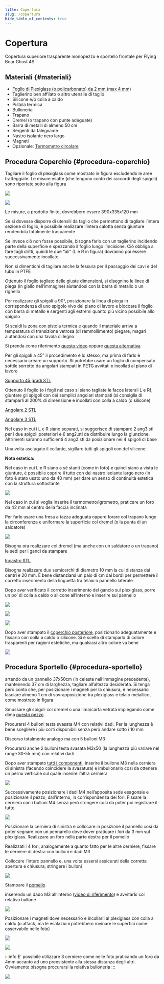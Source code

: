 ```yaml
---
title: Copertura
slug: /copertura
hide_table_of_contents: true
---
```

# Copertura
Copertura superiore trasparente monopezzo e sportello frontale per Flying Bear Ghost 4S

## Materiali {#materiali}

* [Foglio di Plexiglass (o policarbonato) da 2 mm (max 4 mm)](https://www.amazon.it/gp/product/B00HWRE5O6/ref=ppx_yo_dt_b_asin_title_o08_s00?ie=UTF8&psc=1)
* Taglierino ben affilato o altro utensile di taglio
* Silicone e/o colla a caldo
* Pistola termica
* Bulloneria
* Trapano
* Dremel (o trapano con punte adeguate)
* Barra di metalli di almeno 50 cm
* Sergenti da falegname
* Nastro isolante nero largo
* Magneti
* Opzionale: [Termometro circolare](https://www.amazon.it/Termometro-igrometro-misuratore-temperatura-incorporato/dp/B083BW81SZ/ref=sr_1_11?__mk_it_IT=%C3%85M%C3%85%C5%BD%C3%95%C3%91&crid=6TV0Z9SG89YV&dchild=1&keywords=termometro+circolare&qid=1605974380&sprefix=termometro+circ%2Caps%2C201&sr=8-11)


## Procedura Coperchio {#procedura-coperchio}
Tagliare il foglio di plexiglass come mostrato in figura escludendo le aree tratteggiate. Le misure esatte (che tengono conto dei raccordi degli spigoli) sono riportate sotto alla figura

[![](/img/foglio.png)](/img/foglio.png)


[![](/img/Coperchio_superiore_FB_Ghost.jpg)](/img/Coperchio_superiore_FB_Ghost.jpg)

Le misure, a prodotto finito, dovrebbero essere 390x335x120 mm

Se si dovesse disporre di utensili da taglio che permettono di tagliare l’intera sezione di foglio, è possibile realizzare l’intera calotta senza giunture rendendola totalmente trasparente

Se invece ciò non fosse possibile, bisogna farlo con un taglierino incidendo parte della superficie e spezzando il foglio lungo l’incisione. Ciò obbliga a fare tagli dritti, quindi le due “ali” (L e R in figura) dovranno poi essere successivamente incollate

Non si dimentichi di tagliare anche la fessura per il passaggio dei cavi e del tubo in PTFE

Ottenuto il foglio tagliato delle giuste dimensioni, si disegnino le linee di piega (in giallo nell’immagine) aiutandosi con la barra di metallo o un righello

Per realizzare gli spigoli a 90°, posizionare la linea di piega in corrispondenza di uno spigolo vivo del piano di lavoro e bloccare il foglio con barra di metallo e sergenti agli estremi quanto più vicino possibile allo spigolo

Si scaldi la zona con pistola termica e quando il materiale arriva a temperatura di transizione vetrosa (di rammollimento) piegare, magari aiutandosi con una tavola di legno

Si prenda come riferimento [questo video](https://www.youtube.com/watch?v=78RNAA8-Dx8) oppure [questa alternativa](https://www.youtube.com/watch?v=r3L2Lz9K9rQ)

Per gli spigoli a 45° il procedimento è lo stesso, ma prima di farlo è necessario creare un supporto. Si potrebbe usare un foglio di compensato sottile sorretto da angolari stampati in PETG avvitati o incollati al piano di lavoro

[Supporto 45 gradi STL](https://cdn.discordapp.com/attachments/748683783053508608/782748854171861013/45.STL)

Ottenuto il foglio (o i fogli nel caso si siano tagliate le facce laterali L e R), giuntare gli spigoli con dei semplici angolari stampati (si consiglia di stamparli al 200% di dimensione e incollati con colla a caldo (o silicone)

[Angolare 2 STL](https://cdn.discordapp.com/attachments/748683783053508608/782748864020086844/ang2.STL)

[Angolare 3 STL](https://cdn.discordapp.com/attachments/748683783053508608/782748867144712192/ang3.STL)

Nel caso in cui i L e R siano separati, si suggerisce di stampare 2 ang3.stl per i due spigoli posteriori e 6 ang2.stl da distribuire lungo la giunzione. Altrimenti saranno sufficienti 4 ang2.stl da posizionare nei 4 spigoli di base

Una volta asciugato il collante, sigillare tutti gli spigoli con del silicone

**Nota estetica:**

Nel caso in cui L e R siano a sé stanti (come in foto) e quindi siano a vista le giunture, è possibile coprire il tutto con del nastro isolante largo nero (in foto è stato usato uno da 40 mm) per dare un senso di continuità estetica con la struttura sottostante

[![](/img/detail.jpg)](/img/detail.jpg)

Nel caso in cui si voglia inserire il termometro/igrometro, praticare un foro da 42 mm al centro della faccia inclinata

Per farlo usare una fresa a tazza adeguata oppure forare col trapano lungo la circonferenza e uniformare la superficie col dremel (o la punta di un saldatore)

[![](/img/detailFront.jpg)](/img/detailFront.jpg)

Bisogna ora realizzare col dremel (ma anche con un saldatore o un trapano) le sedi per i ganci da stampare

[Incastro STL](https://cdn.discordapp.com/attachments/748683783053508608/782748872438054952/incastro.STL)

Bisogna realizzare due semicerchi di diametro 10 mm la cui distanza dai centri è 20 mm. È bene distanziarsi un paio di cm dai bordi per permettere il corretto inserimento della linguetta tra telaio o pannello laterale

Dopo aver verificato il corretto inserimento del gancio sul plexiglass, porre un po’ di colla a caldo o silicone all’interno e inserire sul pannello

[![](/img/incastro.png)](/img/incastro.png)

[![](/img/incastrosotto.jpg)](/img/incastrosotto.jpg)

[![](/img/incastroirl.jpg)](/img/incastroirl.jpg)

Dopo aver stampato il [coperchio posteriore](https://cdn.discordapp.com/attachments/748683783053508608/782748869069897778/Cornice.STL), posizionarlo adeguatamente e fissarlo con colla a caldo o silicone. Si è scelto di stamparlo di colore trasparenti per ragioni estetiche, ma qualsiasi altro colore va bene

[![](/img/back.jpg)](/img/back.jpg)
 

## Procedura Sportello {#procedura-sportello}

artendo da un pannello 37x50cm (in celeste nell’immagine precedente), mantenendo 37 cm di larghezza, tagliare all’altezza desiderata. Si tenga però conto che, per posizionare i magneti per la chiusura, è necessario lasciare almeno 1 cm di sovrapposizione tra plexiglass e telaio metallico, come mostrato in figura

Smussare gli spigoli col dremel o una lima/carta vetrata impiegando come dima [questo pezzo](https://cdn.discordapp.com/attachments/748683783053508608/782748869997625344/dima_raccordo.STL)

Procurarsi 4 bulloni testa svasata M4 con relativi dadi. Per la lunghezza è bene scegliere i più corti disponibili senza però andare sotto i 10 mm

Discorso totalmente analogo ma con 5 bulloni M3

Procurarsi anche 2 bulloni testa svasata M3x50 (la lunghezza più variare nel range 30-55 mm) con relativi dadi

Dopo aver stampato [tutti i componenti](https://cdn.discordapp.com/attachments/748683783053508608/782750197213560862/Cerniere.zip), inserire il bullone M3 nella cerniera di sinistra (facendo coincidere la svasatura) e imbullonarlo così da ottenere un perno verticale sul quale inserire l’altra cerniera

[![](/img/cerniera.jpg)](/img/cerniera.jpg)

Successivamente posizionare i dadi M4 nell’apposita sede esagonale e posizionare il pezzo, dall’interno, in corrispondenza dei fori. Fissare la cerniera con i bulloni M4 senza però stringere così da poter poi registrare il tutto

[![](/img/inside.jpg)](/img/inside.jpg)

Posizionare la cerniera di sinistra e collocare in posizione il pannello così da poter segnare con un pennarello dove dover praticare i fori da 3 mm sul plexiglass. Realizzare un foro nella parte destra per il pomello

Realizzati i 4 fori, analogamente a quanto fatto per le altre cerniere, fissare le cerniere di destra con bulloni e dadi M3

Collocare l’intero pannello e, una volta essersi assicurati della corretta apertura e chiusura, stringere i bulloni

[![](/img/cerniera2.jpg)](/img/cerniera2.jpg)

Stampare il [pomello](https://cdn.discordapp.com/attachments/748683783053508608/782748875571331092/pomello.STL)

inserendo un dado M3 all’interno ([video di riferimento](https://www.youtube.com/watch?v=LwLt3kRHhX0)) e avvitarlo col relativo bullone

[![](/img/handle.jpg)](/img/handle.jpg)

Posizionare i magneti dove necessario e incollarli al plexiglass con colla a caldo (o attack, ma le esalazioni potrebbero rovinare le superfici come osservabile nelle foto)

[![](/img/magTop.jpg)](/img/magTop.jpg)

[![](/img/magBottom.jpg)](/img/magBottom.jpg)

:::info
E' possibile utilizzare 3 cerniere come nelle foto praticando un foro da 4mm accanto ad uno preesistente alla stessa distanza degli altri. Ovviamente bisogna procurarsi la relativa bulloneria
:::

[![](/img/sideCopertura.jpg)](/img/sideCopertura.jpg)
